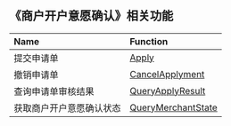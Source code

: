 ## 《商户开户意愿确认》相关功能

|Name|Function|
|:---|:---|
|提交申请单|[Apply](https://github.com/pyihe/wechat-sdk/blob/master/service/apply4subject/apply4subject.go#L15)|
|撤销申请单|[CancelApplyment](https://github.com/pyihe/wechat-sdk/blob/master/service/apply4subject/apply4subject.go#L81)|
|查询申请单审核结果|[QueryApplyResult](https://github.com/pyihe/wechat-sdk/blob/master/service/apply4subject/apply4subject.go#L113)|
|获取商户开户意愿确认状态|[QueryMerchantState](https://github.com/pyihe/wechat-sdk/blob/master/service/apply4subject/apply4subject.go#L147)|